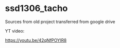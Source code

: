 # ssd1306_tacho

Sources from old project transferred from google drive

YT video:

https://youtu.be/42qNfPOYlR8
